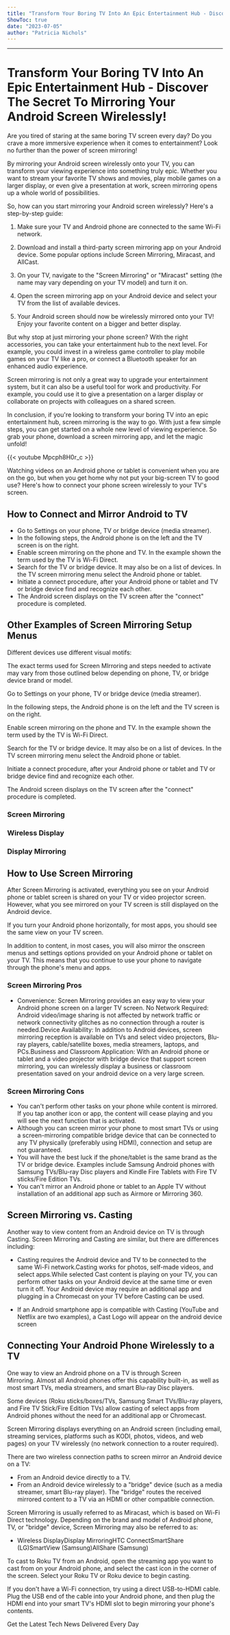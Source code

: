 ```yaml
---
title: "Transform Your Boring TV Into An Epic Entertainment Hub - Discover The Secret To Mirroring Your Android Screen Wirelessly!"
ShowToc: true 
date: "2023-07-05"
author: "Patricia Nichols"
---
```

*****
# Transform Your Boring TV Into An Epic Entertainment Hub - Discover The Secret To Mirroring Your Android Screen Wirelessly!

Are you tired of staring at the same boring TV screen every day? Do you crave a more immersive experience when it comes to entertainment? Look no further than the power of screen mirroring!

By mirroring your Android screen wirelessly onto your TV, you can transform your viewing experience into something truly epic. Whether you want to stream your favorite TV shows and movies, play mobile games on a larger display, or even give a presentation at work, screen mirroring opens up a whole world of possibilities.

So, how can you start mirroring your Android screen wirelessly? Here's a step-by-step guide:

1. Make sure your TV and Android phone are connected to the same Wi-Fi network.

2. Download and install a third-party screen mirroring app on your Android device. Some popular options include Screen Mirroring, Miracast, and AllCast.

3. On your TV, navigate to the "Screen Mirroring" or "Miracast" setting (the name may vary depending on your TV model) and turn it on.

4. Open the screen mirroring app on your Android device and select your TV from the list of available devices.

5. Your Android screen should now be wirelessly mirrored onto your TV! Enjoy your favorite content on a bigger and better display.

But why stop at just mirroring your phone screen? With the right accessories, you can take your entertainment hub to the next level. For example, you could invest in a wireless game controller to play mobile games on your TV like a pro, or connect a Bluetooth speaker for an enhanced audio experience.

Screen mirroring is not only a great way to upgrade your entertainment system, but it can also be a useful tool for work and productivity. For example, you could use it to give a presentation on a larger display or collaborate on projects with colleagues on a shared screen.

In conclusion, if you're looking to transform your boring TV into an epic entertainment hub, screen mirroring is the way to go. With just a few simple steps, you can get started on a whole new level of viewing experience. So grab your phone, download a screen mirroring app, and let the magic unfold!

{{< youtube Mpcph8H0r_c >}} 




Watching videos on an Android phone or tablet is convenient when you are on the go, but when you get home why not put your big-screen TV to good use? Here's how to connect your phone screen wirelessly to your TV's screen.

 
##   How to Connect and Mirror Android to TV  
 
- Go to Settings on your phone, TV or bridge device (media streamer).
 - In the following steps, the Android phone is on the left and the TV screen is on the right.
 - Enable screen mirroring on the phone and TV. In the example shown the term used by the TV is Wi-Fi Direct.
 - Search for the TV or bridge device. It may also be on a list of devices. In the TV screen mirroring menu select the Android phone or tablet.
 - Initiate a connect procedure, after your Android phone or tablet and TV or bridge device find and recognize each other.
 - The Android screen displays on the TV screen after the "connect" procedure is completed.

 
##   Other Examples of Screen Mirroring Setup Menus  
 

Different devices use different visual motifs:

 
The exact terms used for Screen MIrroring and steps needed to activate may vary from those outlined below depending on phone, TV, or bridge device brand or model. 
 

Go to Settings on your phone, TV or bridge device (media streamer).

 
In the following steps, the Android phone is on the left and the TV screen is on the right.
 

Enable screen mirroring on the phone and TV. In the example shown the term used by the TV is Wi-Fi Direct.

 

Search for the TV or bridge device. It may also be on a list of devices. In the TV screen mirroring menu select the Android phone or tablet.

 

Initiate a connect procedure, after your Android phone or tablet and TV or bridge device find and recognize each other.

 

The Android screen displays on the TV screen after the "connect" procedure is completed. 

 
###   Screen Mirroring  
 
###   Wireless Display  
 
###   Display Mirroring  
 
##   How to Use Screen Mirroring  
 

After Screen Mirroring is activated, everything you see on your Android phone or tablet screen is shared on your TV or video projector screen. However, what you see mirrored on your TV screen is still displayed on the Android device. 

 

If you turn your Android phone horizontally, for most apps, you should see the same view on your TV screen.

 

In addition to content, in most cases, you will also mirror the onscreen menus and settings options provided on your Android phone or tablet on your TV. This means that you continue to use your phone to navigate through the phone's menu and apps. 

 
###   Screen Mirroring Pros  
 
- Convenience: Screen Mirroring provides an easy way to view your Android phone screen on a larger TV screen. No Network Required: Android video/image sharing is not affected by network traffic or network connectivity glitches as no connection through a router is needed.Device Availability: In addition to Android devices, screen mirroring reception is available on TVs and select video projectors, Blu-ray players, cable/satellite boxes, media streamers, laptops, and PCs.Business and Classroom Application: With an Android phone or tablet and a video projector with bridge device that support screen mirroring, you can wirelessly display a business or classroom presentation saved on your android device on a very large screen.

 
###   Screen Mirroring Cons  
 
- You can't perform other tasks on your phone while content is mirrored. If you tap another icon or app, the content will cease playing and you will see the next function that is activated.
 - Although you can screen mirror your phone to most smart TVs or using a screen-mirroring compatible bridge device that can be connected to any TV physically (preferably using HDMI), connection and setup are not guaranteed.
 - You will have the best luck if the phone/tablet is the same brand as the TV or bridge device. Examples include Samsung Android phones with Samsung TVs/Blu-ray Disc players and Kindle Fire Tablets with Fire TV sticks/Fire Edition TVs.
 - You can't mirror an Android phone or tablet to an Apple TV without installation of an additional app such as Airmore or Mirroring 360.

 
##   Screen Mirroring vs. Casting  
 

Another way to view content from an Android device on TV is through Casting. Screen Mirroring and Casting are similar, but there are differences including:

 
- Casting requires the Android device and TV to be connected to the same Wi-Fi network.Casting works for photos, self-made videos, and select apps.While selected Cast content is playing on your TV, you can perform other tasks on your Android device at the same time or even turn it off. Your Android device may require an additional app and plugging in a Chromecast on your TV before Casting can be used.

 
- If an Android smartphone app is compatible with Casting (YouTube and Netflix are two examples), a Cast Logo will appear on the android device screen

 
##   Connecting Your Android Phone Wirelessly to a TV  
 

One way to view an Android phone on a TV is through Screen Mirroring. Almost all Android phones offer this capability built-in, as well as most smart TVs, media streamers, and smart Blu-ray Disc players.

 
Some devices (Roku sticks/boxes/TVs, Samsung Smart TVs/Blu-ray players, and Fire TV Stick/Fire Edition TVs) allow casting of select apps from Android phones without the need for an additional app or Chromecast.
 

Screen Mirroring displays everything on an Android screen (including email, streaming services, platforms such as KODI, photos, videos, and web pages) on your TV wirelessly (no network connection to a router required).

 

There are two wireless connection paths to screen mirror an Android device on a TV: 

 
- From an Android device directly to a TV.
 - From an Android device wirelessly to a "bridge" device (such as a media streamer, smart Blu-ray player). The "bridge" routes the received mirrored content to a TV via an HDMI or other compatible connection.

 

Screen Mirroring is usually referred to as Miracast, which is based on Wi-Fi Direct technology. Depending on the brand and model of Android phone, TV, or "bridge" device, Screen Mirroring may also be referred to as:

 
- Wireless DisplayDisplay MirroringHTC ConnectSmartShare (LG)SmartView (Samsung)AllShare (Samsung)

 
To cast to Roku TV from an Android, open the streaming app you want to cast from on your Android phone, and select the cast icon in the corner of the screen. Select your Roku TV or Roku device to begin casting.
 
If you don't have a Wi-Fi connection, try using a direct USB-to-HDMI cable. Plug the USB end of the cable into your Android phone, and then plug the HDMI end into your smart TV's HDMI slot to begin mirroring your phone's contents.
 

Get the Latest Tech News Delivered Every Day




